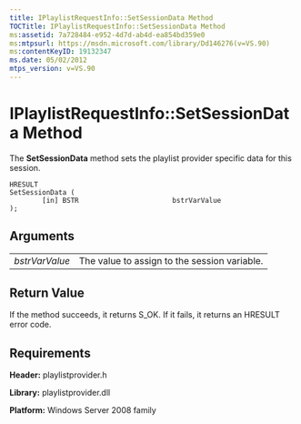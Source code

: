 ```yaml
---
title: IPlaylistRequestInfo::SetSessionData Method
TOCTitle: IPlaylistRequestInfo::SetSessionData Method
ms:assetid: 7a728484-e952-4d7d-ab4d-ea854bd359e0
ms:mtpsurl: https://msdn.microsoft.com/library/Dd146276(v=VS.90)
ms:contentKeyID: 19132347
ms.date: 05/02/2012
mtps_version: v=VS.90
---
```


# IPlaylistRequestInfo::SetSessionData Method

The **SetSessionData** method sets the playlist provider specific data for this session.

    HRESULT
    SetSessionData (
            [in] BSTR                       bstrVarValue
    );

## Arguments

|||
|--- |--- |
|*bstrVarValue*|The value to assign to the session variable.|

## Return Value

If the method succeeds, it returns S\_OK. If it fails, it returns an HRESULT error code.

## Requirements

**Header:** playlistprovider.h

**Library:** playlistprovider.dll

**Platform:** Windows Server 2008 family
